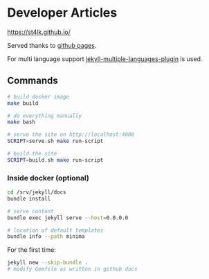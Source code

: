 Developer Articles
==================

https://st4lk.github.io/

Served thanks to [github pages](https://pages.github.com/).

For multi language support [jekyll-multiple-languages-plugin](https://github.com/kurtsson/jekyll-multiple-languages-plugin#4-configuration) is used.


Commands
--------

```bash
# build docker image
make build

# do everything manually
make bash

# serve the site on http://localhost:4000
SCRIPT=serve.sh make run-script

# build the site
SCRIPT=build.sh make run-script
```

### Inside docker (optional)

```bash
cd /srv/jekyll/docs
bundle install

# serve content
bundle exec jekyll serve --host=0.0.0.0

# location of default templates
bundle info --path minima
```


For the first time:
```bash
jekyll new --skip-bundle .
# modify Gemfile as written in github docs
```
